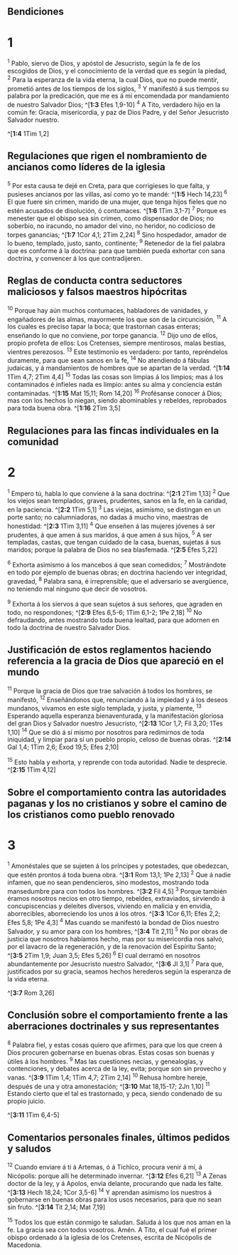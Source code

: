 ## Bendiciones
# 1 
<sup>1</sup> Pablo, siervo de Dios, y apóstol de Jesucristo, según la fe de los escogidos de Dios, y el conocimiento de la verdad que es según la piedad, <sup>2</sup> Para la esperanza de la vida eterna, la cual Dios, que no puede mentir, prometió antes de los tiempos de los siglos, <sup>3</sup> Y manifestó á sus tiempos su palabra por la predicación, que me es á mí encomendada por mandamiento de nuestro Salvador Dios; ^[**1:3** Efes 1,9-10] <sup>4</sup> A Tito, verdadero hijo en la común fe: Gracia, misericordia, y paz de Dios Padre, y del Señor Jesucristo Salvador nuestro. 

^[**1:4** 1Tim 1,2] 
 

## Regulaciones que rigen el nombramiento de ancianos como líderes de la iglesia
<sup>5</sup> Por esta causa te dejé en Creta, para que corrigieses lo que falta, y pusieses ancianos por las villas, así como yo te mandé: ^[**1:5** Hech 14,23] <sup>6</sup> El que fuere sin crimen, marido de una mujer, que tenga hijos fieles que no estén acusados de disolución, ó contumaces. ^[**1:6** 1Tim 3,1-7] <sup>7</sup> Porque es menester que el obispo sea sin crimen, como dispensador de Dios; no soberbio, no iracundo, no amador del vino, no heridor, no codicioso de torpes ganancias; ^[**1:7** 1Cor 4,1; 2Tim 2,24] <sup>8</sup> Sino hospedador, amador de lo bueno, templado, justo, santo, continente; <sup>9</sup> Retenedor de la fiel palabra que es conforme á la doctrina: para que también pueda exhortar con sana doctrina, y convencer á los que contradijeren. 


  

## Reglas de conducta contra seductores maliciosos y falsos maestros hipócritas
<sup>10</sup> Porque hay aún muchos contumaces, habladores de vanidades, y engañadores de las almas, mayormente los que son de la circuncisión, <sup>11</sup> A los cuales es preciso tapar la boca; que trastornan casas enteras; enseñando lo que no conviene, por torpe ganancia. <sup>12</sup> Dijo uno de ellos, propio profeta de ellos: Los Cretenses, siempre mentirosos, malas bestias, vientres perezosos. <sup>13</sup> Este testimonio es verdadero: por tanto, repréndelos duramente, para que sean sanos en la fe, <sup>14</sup> No atendiendo á fábulas judaicas, y á mandamientos de hombres que se apartan de la verdad. ^[**1:14** 1Tim 4,7; 2Tim 4,4] <sup>15</sup> Todas las cosas son limpias á los limpios; mas á los contaminados é infieles nada es limpio: antes su alma y conciencia están contaminadas. ^[**1:15** Mat 15,11; Rom 14,20] <sup>16</sup> Profésanse conocer á Dios; mas con los hechos lo niegan, siendo abominables y rebeldes, reprobados para toda buena obra. ^[**1:16** 2Tim 3,5] 
   

## Regulaciones para las fincas individuales en la comunidad
# 2 
<sup>1</sup> Empero tú, habla lo que conviene á la sana doctrina: ^[**2:1** 2Tim 1,13] <sup>2</sup> Que los viejos sean templados, graves, prudentes, sanos en la fe, en la caridad, en la paciencia. ^[**2:2** 1Tim 5,1] <sup>3</sup> Las viejas, asimismo, se distingan en un porte santo; no calumniadoras, no dadas á mucho vino, maestras de honestidad: ^[**2:3** 1Tim 3,11] <sup>4</sup> Que enseñen á las mujeres jóvenes á ser prudentes, á que amen á sus maridos, á que amen á sus hijos, <sup>5</sup> A ser templadas, castas, que tengan cuidado de la casa, buenas, sujetas á sus maridos; porque la palabra de Dios no sea blasfemada. 
^[**2:5** Efes 5,22] 
   

<sup>6</sup> Exhorta asimismo á los mancebos á que sean comedidos; <sup>7</sup> Mostrándote en todo por ejemplo de buenas obras; en doctrina haciendo ver integridad, gravedad, <sup>8</sup> Palabra sana, é irreprensible; que el adversario se avergüence, no teniendo mal ninguno que decir de vosotros. 


<sup>9</sup> Exhorta á los siervos á que sean sujetos á sus señores, que agraden en todo, no respondones; ^[**2:9** Efes 6,5-6; 1Tim 6,1-2; 1Pe 2,18] <sup>10</sup> No defraudando, antes mostrando toda buena lealtad, para que adornen en todo la doctrina de nuestro Salvador Dios. 




## Justificación de estos reglamentos haciendo referencia a la gracia de Dios que apareció en el mundo
<sup>11</sup> Porque la gracia de Dios que trae salvación á todos los hombres, se manifestó, <sup>12</sup> Enseñándonos que, renunciando á la impiedad y á los deseos mundanos, vivamos en este siglo templada, y justa, y píamente, <sup>13</sup> Esperando aquella esperanza bienaventurada, y la manifestación gloriosa del gran Dios y Salvador nuestro Jesucristo, ^[**2:13** 1Cor 1,7; Fil 3,20; 1Tes 1,10] <sup>14</sup> Que se dió á sí mismo por nosotros para redimirnos de toda iniquidad, y limpiar para sí un pueblo propio, celoso de buenas obras. 
^[**2:14** Gal 1,4; 1Tim 2,6; Éxod 19,5; Efes 2,10] 
 

<sup>15</sup> Esto habla y exhorta, y reprende con toda autoridad. Nadie te desprecie. ^[**2:15** 1Tim 4,12] 
 

## Sobre el comportamiento contra las autoridades paganas y los no cristianos y sobre el camino de los cristianos como pueblo renovado
# 3 
<sup>1</sup> Amonéstales que se sujeten á los príncipes y potestades, que obedezcan, que estén prontos á toda buena obra. ^[**3:1** Rom 13,1; 1Pe 2,13] <sup>2</sup> Que á nadie infamen, que no sean pendencieros, sino modestos, mostrando toda mansedumbre para con todos los hombres. ^[**3:2** Fil 4,5] <sup>3</sup> Porque también éramos nosotros necios en otro tiempo, rebeldes, extraviados, sirviendo á concupiscencias y deleites diversos, viviendo en malicia y en envidia, aborrecibles, aborreciendo los unos á los otros. ^[**3:3** 1Cor 6,11; Efes 2,2; Efes 5,8; 1Pe 4,3] <sup>4</sup> Mas cuando se manifestó la bondad de Dios nuestro Salvador, y su amor para con los hombres, ^[**3:4** Tit 2,11] <sup>5</sup> No por obras de justicia que nosotros habíamos hecho, mas por su misericordia nos salvó, por el lavacro de la regeneración, y de la renovación del Espíritu Santo; ^[**3:5** 2Tim 1,9; Juan 3,5; Efes 5,26] <sup>6</sup> El cual derramó en nosotros abundantemente por Jesucristo nuestro Salvador, ^[**3:6** Jl 3,1] <sup>7</sup> Para que, justificados por su gracia, seamos hechos herederos según la esperanza de la vida eterna. 

^[**3:7** Rom 3,26] 
      

## Conclusión sobre el comportamiento frente a las aberraciones doctrinales y sus representantes
<sup>8</sup> Palabra fiel, y estas cosas quiero que afirmes, para que los que creen á Dios procuren gobernarse en buenas obras. Estas cosas son buenas y útiles á los hombres. <sup>9</sup> Mas las cuestiones necias, y genealogías, y contenciones, y debates acerca de la ley, evita; porque son sin provecho y vanas. ^[**3:9** 1Tim 1,4; 1Tim 4,7; 2Tim 2,14] <sup>10</sup> Rehusa hombre hereje, después de una y otra amonestación; ^[**3:10** Mat 18,15-17; 2Jn 1,10] <sup>11</sup> Estando cierto que el tal es trastornado, y peca, siendo condenado de su propio juicio. 

^[**3:11** 1Tim 6,4-5] 
  

## Comentarios personales finales, últimos pedidos y saludos
<sup>12</sup> Cuando enviare á ti á Artemas, ó á Tichîco, procura venir á mí, á Nicópolis: porque allí he determinado invernar. ^[**3:12** Efes 6,21] <sup>13</sup> A Zenas doctor de la ley, y á Apolos, envía delante, procurando que nada les falte. ^[**3:13** Hech 18,24; 1Cor 3,5-6] <sup>14</sup> Y aprendan asimismo los nuestros á gobernarse en buenas obras para los usos necesarios, para que no sean sin fruto. 
^[**3:14** Tit 2,14; Mat 7,19] 
  

<sup>15</sup> Todos los que están conmigo te saludan. Saluda á los que nos aman en la fe. La gracia sea con todos vosotros. Amén. A Tito, el cual fué el primer obispo ordenado á la iglesia de los Cretenses, escrita de Nicópolis de Macedonia. 